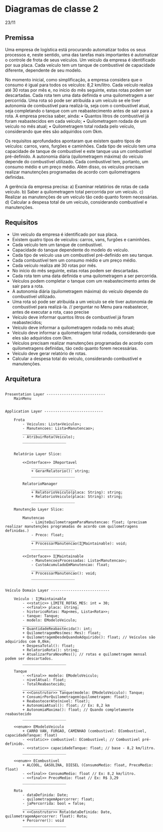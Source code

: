 # Diagramas de classe 2
23/11


##	Premissa

Uma empresa de logística está procurando automatizar todos os seus processos e, neste sentido, uma das tarefas
mais importantes é automatizar o controle de frota de seus veículos. Um veículo da empresa é identificado por
sua placa. Cada veículo tem um tanque de combustível de capacidade diferente, dependente de seu modelo.

No momento inicial, como simplificação, a empresa considera que o consumo é igual para todos os
veículos: 8,2 km/litro. Cada veículo realiza até 30 rotas por mês e, no início do mês seguinte, estas rotas podem
ser descartadas. Cada rota tem uma data definida e uma quilometragem a ser percorrida. Uma rota só pode ser
atribuída a um veículo se ele tiver autonomia de combustível para realizá-la, seja com o combustível atual, seja
completando o tanque com um reabastecimento antes de sair para a rota.
A empresa precisa saber, ainda:
• Quantos litros de combustível já foram reabastecidos em cada veículo;
• Quilometragem rodada de um veículo no mês atual;
• Quilometragem total rodada pelo veículo, considerando que eles são adquiridos com 0km.

Os requisitos aprofundados apontaram que existem quatro tipos de veículos: carros, vans, furgões e
caminhões. Cada tipo de veículo tem uma capacidade de tanque de combustível e este tanque usa um
combustível pré-definido. A autonomia diária (quilometragem máxima) do veículo depende do combustível
utilizado. Cada combustível tem, portanto, um consumo médio e um preço médio. Além disso, os veículos precisam realizar manutenções programadas de acordo com quilometragens
definidas.

A gerência da empresa precisa:
a) Examinar relatórios de rotas de cada veículo.
b) Saber a quilometragem total percorrida por um veículo.
c) Realizar as manutenções de um veículo tão cedo quanto forem necessárias.
d) Calcular a despesa total de um veículo, considerando combustível e manutenções.


## Requisitos

- Um veículo da empresa é identificado por sua placa.
- Existem quatro tipos de veículos: carros, vans, furgões e caminhões.
- Cada veículo tem um tanque de combustível.
- Capacidade do tanque dependente do modelo do veículo.
- Cada tipo de veículo usa um combustível pré-definido em seu tanque.
- Cada combustível tem um consumo médio e um preço médio.
- Cada veículo realiza até 30 rotas por mês.
- No início do mês seguinte, estas rotas podem ser descartadas.
- Cada rota tem uma data definida e uma quilometragem a ser percorrida.
- Veículos podem completar o tanque com um reabastecimento antes de sair para a rota.
- A autonomia diária (quilometragem máxima) do veículo depende do combustível utilizado.
- Uma rota só pode ser atribuída a um veículo se ele tiver autonomia de combustível para realizá-la. // perguntar no Menu para reabastecer, antes de executar a rota, caso precise
- Veículo deve informar quantos litros de combustível já foram reabastecidos;
- Veículo deve informar a quilometragem rodada no mês atual;
- Veículo deve informar a quilometragem total rodada, considerando que eles são adquiridos com 0km.
- Veículos precisam realizar manutenções programadas de acordo com quilometragens definidas, tão cedo quanto forem necessárias.
- Veículo deve gerar relatório de rotas.
- Calcular a despesa total do veículo, considerando combustível e manutenções.



## Arquitetura

```

Presentation Layer ---------------------------
	MainMenu


Application Layer ---------------------------
	
	Frota
		- Veiculos: Lista<Veiculo>;
		- Manutencoes: Lista<Manutencao>;
		____________________
		- AtribuirRota(Veiculo);
		____________________
	
	
	Relatório Layer Slice:
	
		<<Interface>> IReportavel
			____________________
			+ GerarRelatorio(): string;
			____________________
		
		RelatorioManager
			____________________
			+ RelatorioVeiculo(placa: String): string;
			+ RelatorioVeiculo(placa: String): string;
			____________________
			
	Manutenção Layer Slice:
	
		Manutencao
			- LimiteQuilometragemParaManutencao: float; (precisam realizar manutenções programadas de acordo com quilometragens definidas.)
			- Preco: float;
			____________________
			+ ProcessarManutencao(IMaintainable): void;
			____________________
		
		<<Interface>> IMaintainable
			- ManutencoesProcessadas: Lista<Manutencao>;
			- CustoAcumuladoEmManutencao: float;
			____________________
			+ ProcessarManutencao(): void;
			____________________


Veículo Domain Layer ---------------------------

	Veículo : IMaintainable
		- <<static>> LIMITE_ROTAS_MES: int = 30;
		- <<final>> placa: string;
		- historicoRotas: Map<mes, Lista<Rota>>;
		- tanque: Tanque;
		- modelo: EModeloVeiculo;
		____________________
		+ QuantidadeReabastecida(): int;
		+ QuilometragemMes(mes: Mes): float;
		+ QuilometragemDesdeQuandoAdquirido(): float; // Veículos são adquiridos com 0,0km;
		+ DespesaTotal(): float;
		+ RelatorioRota(): string;
		+ AtualizarParaNovoMes(); // rotas e quilometragem mensal podem ser descartados.
		____________________
	
	Tanque
		- <<final>> modelo: EModeloVeiculo;
		- nivelAtual: float;
		- TotalReabastecido;
		____________________
		+ <<Construtor>> Tanque(modelo: EModeloVeiculo): Tanque;
		+ ConsumirPorQuilometragem(quilometragem: float);
		+ ReabastecerAte(nivel: float);
		+ AutonomiaAtual(): float; // Ex: 8,2 km
		+ AutonomiaMaxima(): float; // Quando completamente reabastecido
		____________________
	
	<<enum>> EModeloVeiculo
		+ CARRO VAN, FURGAO, CAMINHAO (combustivel: ECombustivel, capacidadeTanque: float)
		- <<static>> combustivel: ECombustivel; // Combustivel pré-definido.
		- <<static>> capacidadeTanque: float; // base - 8,2 km/litro.
		____________________

	<<enum>> ECombustivel
		+ ALCOOL, GASOLINA, DIESEL (ConsumoMedio: float, PrecoMedio: float)
		- <<final>> ConsumoMedio: float // Ex: 8,2 km/litro.
		- <<final>> PrecoMedio: float // Ex: R$ 3,29
		____________________

	Rota
		- dataDefinida: Date;
		- quilometragemApercorrer: float;
		- jaPercorrida: bool = false;
		____________________
		+ <<Construtor>> Rota(dataDefinida: Date, quilometragemApercorrer: float): Rota;
		+ Percorrer(): void
		____________________

```